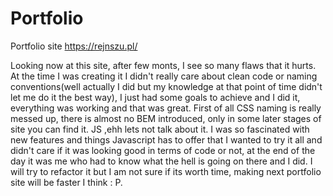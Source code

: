 # Portfolio

Portfolio site
https://rejnszu.pl/

Looking now at this site, after few monts, I see so many flaws that it hurts. At the time I was creating it I didn't really care about clean code or naming conventions(well actually I did but my knowledge at that point of time didn't let me do it the best way), I just had some goals to achieve and I did it, everything was working and that was great. First of all CSS naming is really messed up, there is almost no BEM introduced, only in some later stages of site you can find it. JS ,ehh lets not talk about it. I was so fascinated with new features and things Javascript has to offer that I wanted to try it all and didn't care if it was looking good in terms of code or not, at the end of the day it was me who  had to know what the hell is going on there and I did. I will try to refactor it but I am not sure if its worth time, making next portfolio site will be faster I think : P.
